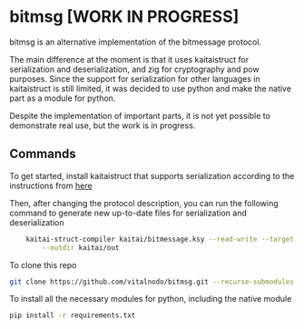 # bitmsg [WORK IN PROGRESS]
bitmsg is an alternative implementation of the bitmessage protocol.

The main difference at the moment is that it uses kaitaistruct for serialization and deserialization, and zig for cryptography and pow purposes. Since the support for serialization for other languages in kaitaistruct is still limited, it was decided to use python and make the native part as a module for python.

Despite the implementation of important parts, it is not yet possible to demonstrate real use, but the work is in progress.

## Commands
To get started, install kaitaistruct that supports serialization according to the instructions from [here](https://https://doc.kaitai.io/serialization.html)

Then, after changing the protocol description, you can run the following command to generate new up-to-date files for serialization and deserialization
```bash
    kaitai-struct-compiler kaitai/bitmessage.ksy --read-write --target python \
        --outdir kaitai/out
```

To clone this repo

```bash
git clone https://github.com/vitalnodo/bitmsg.git --recurse-submodules

```

To install all the necessary modules for python, including the native module 

```bash
pip install -r requirements.txt
```